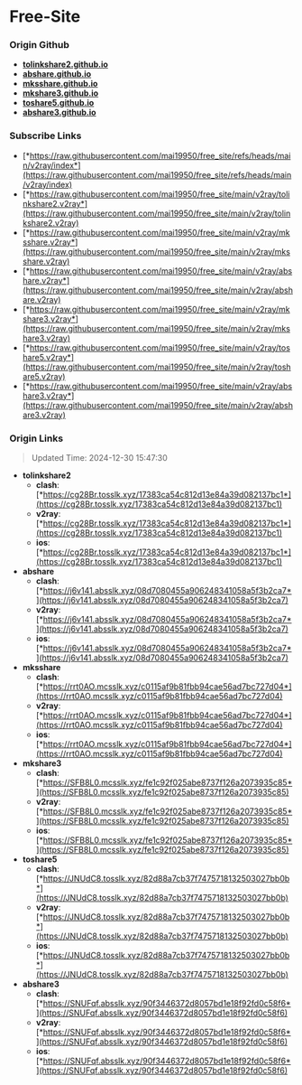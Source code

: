 # Free-Site

### Origin Github

- [**tolinkshare2.github.io**](https://github.com/tolinkshare2/tolinkshare2.github.io)
- [**abshare.github.io**](https://github.com/abshare/abshare.github.io)
- [**mksshare.github.io**](https://github.com/mksshare/mksshare.github.io)
- [**mkshare3.github.io**](https://github.com/mkshare3/mkshare3.github.io)
- [**toshare5.github.io**](https://github.com/toshare5/toshare5.github.io)
- [**abshare3.github.io**](https://github.com/abshare3/abshare3.github.io)

### Subscribe Links

- [*https://raw.githubusercontent.com/mai19950/free_site/refs/heads/main/v2ray/index*](https://raw.githubusercontent.com/mai19950/free_site/refs/heads/main/v2ray/index)
- [*https://raw.githubusercontent.com/mai19950/free_site/main/v2ray/tolinkshare2.v2ray*](https://raw.githubusercontent.com/mai19950/free_site/main/v2ray/tolinkshare2.v2ray)
- [*https://raw.githubusercontent.com/mai19950/free_site/main/v2ray/mksshare.v2ray*](https://raw.githubusercontent.com/mai19950/free_site/main/v2ray/mksshare.v2ray)
- [*https://raw.githubusercontent.com/mai19950/free_site/main/v2ray/abshare.v2ray*](https://raw.githubusercontent.com/mai19950/free_site/main/v2ray/abshare.v2ray)
- [*https://raw.githubusercontent.com/mai19950/free_site/main/v2ray/mkshare3.v2ray*](https://raw.githubusercontent.com/mai19950/free_site/main/v2ray/mkshare3.v2ray)
- [*https://raw.githubusercontent.com/mai19950/free_site/main/v2ray/toshare5.v2ray*](https://raw.githubusercontent.com/mai19950/free_site/main/v2ray/toshare5.v2ray)
- [*https://raw.githubusercontent.com/mai19950/free_site/main/v2ray/abshare3.v2ray*](https://raw.githubusercontent.com/mai19950/free_site/main/v2ray/abshare3.v2ray)

### Origin Links

> Updated Time: 2024-12-30 15:47:30

- **tolinkshare2**
  - **clash**: [*https://cg28Br.tosslk.xyz/17383ca54c812d13e84a39d082137bc1*](https://cg28Br.tosslk.xyz/17383ca54c812d13e84a39d082137bc1)
  - **v2ray**: [*https://cg28Br.tosslk.xyz/17383ca54c812d13e84a39d082137bc1*](https://cg28Br.tosslk.xyz/17383ca54c812d13e84a39d082137bc1)
  - **ios**: [*https://cg28Br.tosslk.xyz/17383ca54c812d13e84a39d082137bc1*](https://cg28Br.tosslk.xyz/17383ca54c812d13e84a39d082137bc1)
- **abshare**
  - **clash**: [*https://j6v141.absslk.xyz/08d7080455a906248341058a5f3b2ca7*](https://j6v141.absslk.xyz/08d7080455a906248341058a5f3b2ca7)
  - **v2ray**: [*https://j6v141.absslk.xyz/08d7080455a906248341058a5f3b2ca7*](https://j6v141.absslk.xyz/08d7080455a906248341058a5f3b2ca7)
  - **ios**: [*https://j6v141.absslk.xyz/08d7080455a906248341058a5f3b2ca7*](https://j6v141.absslk.xyz/08d7080455a906248341058a5f3b2ca7)
- **mksshare**
  - **clash**: [*https://rrt0AO.mcsslk.xyz/c0115af9b81fbb94cae56ad7bc727d04*](https://rrt0AO.mcsslk.xyz/c0115af9b81fbb94cae56ad7bc727d04)
  - **v2ray**: [*https://rrt0AO.mcsslk.xyz/c0115af9b81fbb94cae56ad7bc727d04*](https://rrt0AO.mcsslk.xyz/c0115af9b81fbb94cae56ad7bc727d04)
  - **ios**: [*https://rrt0AO.mcsslk.xyz/c0115af9b81fbb94cae56ad7bc727d04*](https://rrt0AO.mcsslk.xyz/c0115af9b81fbb94cae56ad7bc727d04)
- **mkshare3**
  - **clash**: [*https://SFB8L0.mcsslk.xyz/fe1c92f025abe8737f126a2073935c85*](https://SFB8L0.mcsslk.xyz/fe1c92f025abe8737f126a2073935c85)
  - **v2ray**: [*https://SFB8L0.mcsslk.xyz/fe1c92f025abe8737f126a2073935c85*](https://SFB8L0.mcsslk.xyz/fe1c92f025abe8737f126a2073935c85)
  - **ios**: [*https://SFB8L0.mcsslk.xyz/fe1c92f025abe8737f126a2073935c85*](https://SFB8L0.mcsslk.xyz/fe1c92f025abe8737f126a2073935c85)
- **toshare5**
  - **clash**: [*https://JNUdC8.tosslk.xyz/82d88a7cb37f7475718132503027bb0b*](https://JNUdC8.tosslk.xyz/82d88a7cb37f7475718132503027bb0b)
  - **v2ray**: [*https://JNUdC8.tosslk.xyz/82d88a7cb37f7475718132503027bb0b*](https://JNUdC8.tosslk.xyz/82d88a7cb37f7475718132503027bb0b)
  - **ios**: [*https://JNUdC8.tosslk.xyz/82d88a7cb37f7475718132503027bb0b*](https://JNUdC8.tosslk.xyz/82d88a7cb37f7475718132503027bb0b)
- **abshare3**
  - **clash**: [*https://SNUFqf.absslk.xyz/90f3446372d8057bd1e18f92fd0c58f6*](https://SNUFqf.absslk.xyz/90f3446372d8057bd1e18f92fd0c58f6)
  - **v2ray**: [*https://SNUFqf.absslk.xyz/90f3446372d8057bd1e18f92fd0c58f6*](https://SNUFqf.absslk.xyz/90f3446372d8057bd1e18f92fd0c58f6)
  - **ios**: [*https://SNUFqf.absslk.xyz/90f3446372d8057bd1e18f92fd0c58f6*](https://SNUFqf.absslk.xyz/90f3446372d8057bd1e18f92fd0c58f6)
